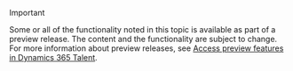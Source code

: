 > [!IMPORTANT]
> Some or all of the functionality noted in this topic is available as part of a preview release. The content and the functionality are subject to change. For more information about preview releases, see [Access preview features in Dynamics 365 Talent](../access-preview-feature.md).
